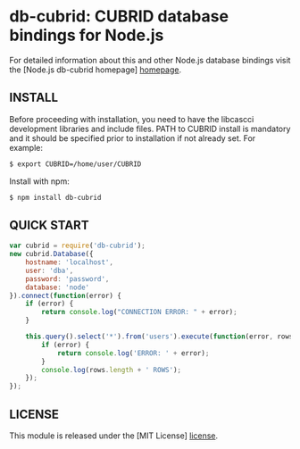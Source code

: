 # db-cubrid: CUBRID database bindings for Node.js #

For detailed information about this and other Node.js
database bindings visit the [Node.js db-cubrid homepage] [homepage].

## INSTALL ##

Before proceeding with installation, you need to have the libcascci
development libraries and include files. PATH to CUBRID install is
mandatory and it should be specified prior to installation if not
already set. For example:

```bash
$ export CUBRID=/home/user/CUBRID
```

Install with npm:

```bash
$ npm install db-cubrid
```

## QUICK START ##

```javascript
var cubrid = require('db-cubrid');
new cubrid.Database({
    hostname: 'localhost',
    user: 'dba',
    password: 'password',
    database: 'node'
}).connect(function(error) {
    if (error) {
        return console.log("CONNECTION ERROR: " + error);
    }

    this.query().select('*').from('users').execute(function(error, rows) {
        if (error) {
            return console.log('ERROR: ' + error);
        }
        console.log(rows.length + ' ROWS');
    });
});
```

## LICENSE ##

This module is released under the [MIT License] [license].

[homepage]: http://nodejsdb.org/db-cubrid
[license]: http://www.opensource.org/licenses/mit-license.php
